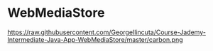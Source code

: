 # WebMediaStore

https://raw.githubusercontent.com/GeorgeIlincuta/Course-Jademy-Intermediate-Java-App-WebMediaStore/master/carbon.png
